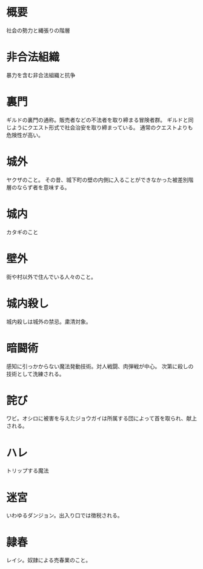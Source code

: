 # 概要
社会の勢力と縄張りの階層

# 非合法組織
暴力を含む非合法組織と抗争

# 裏門
ギルドの裏門の通称。販売者などの不法者を取り締まる冒険者群。
ギルドと同じようにクエスト形式で社会治安を取り締まっている。
通常のクエストよりも危険性が高い。

# 城外
ヤクザのこと。
その昔、城下町の壁の内側に入ることができなかった被差別階層のならず者を意味する。

# 城内
カタギのこと

# 壁外
街や村以外で住んでいる人々のこと。

# 城内殺し
城内殺しは城外の禁忌。粛清対象。

# 暗闘術
感知に引っかからない魔法発動技術。対人戦闘、肉弾戦が中心。
次第に殺しの技術として洗練される。

# 詫び
ワビ。オシロに被害を与えたジョウガイは所属する団によって首を取られ、献上される。

# ハレ
トリップする魔法

# 迷宮
いわゆるダンジョン。出入り口では徴税される。

# 隷春
レイシ。奴隷による売春業のこと。
